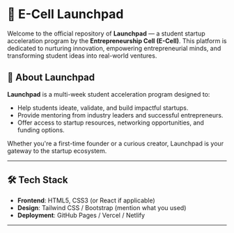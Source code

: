 # 🚀 E-Cell Launchpad

Welcome to the official repository of **Launchpad** — a student startup acceleration program by the **Entrepreneurship Cell (E-Cell)**. This platform is dedicated to nurturing innovation, empowering entrepreneurial minds, and transforming student ideas into real-world ventures.


## 🌟 About Launchpad

**Launchpad** is a multi-week student acceleration program designed to:
- Help students ideate, validate, and build impactful startups.
- Provide mentoring from industry leaders and successful entrepreneurs.
- Offer access to startup resources, networking opportunities, and funding options.

Whether you're a first-time founder or a curious creator, Launchpad is your gateway to the startup ecosystem.

---

## 🛠️ Tech Stack

- **Frontend**: HTML5, CSS3 (or React if applicable)
- **Design**: Tailwind CSS / Bootstrap (mention what you used)
- **Deployment**: GitHub Pages / Vercel / Netlify

---


